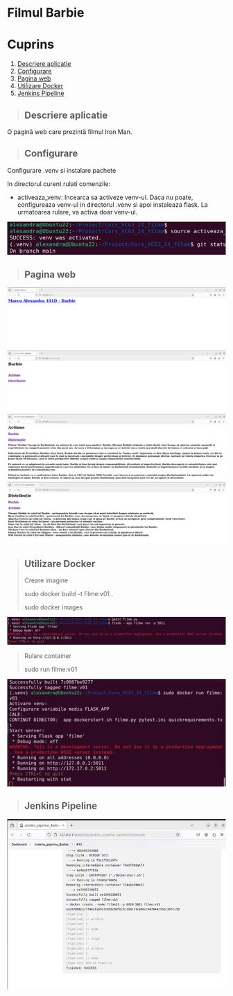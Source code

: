 # Filmul Barbie
# Cuprins
1. [Descriere aplicatie](#descriere_aplicatie)
2. [Configurare](#configurare)
3. [Pagina web](#pagina_web)
4. [Utilizare Docker](#docker)
5. [Jenkins Pipeline](#jenkins)


> ## Descriere aplicatie
O pagină web care prezintă filmul Iron Man.


> ## Configurare
Configurare .venv si instalare pachete

In directorul curent rulati comenzile:
* activeaza_venv: Incearca sa activeze venv-ul. Daca nu poate, configureaza venv-ul in directorul .venv si apoi instaleaza flask. La urmatoarea rulare, va activa doar venv-ul.
  
![Configurare](images/activate_venv.png)


> ## Pagina web

![Pagina Web](images/pagina_filme.png)
![Pagina Web](images/Barbie_principal.png)
![Pagina Web](images/Barbie_actiune.png)
![Pagina Web](images/Barbie_distributie.png)


> ## Utilizare Docker
> Creare imagine
> 
> sudo docker build -t filme:v01 .
> 
> sudo docker images

![Utilizare Docker](images/filme_flask.png)


> Rulare container
>
> sudo run filme:v01
>
![Utilizare Docker](images/docker_run.png)

> ## Jenkins Pipeline

![Jenkins Pipeline](images/Succes.png)
